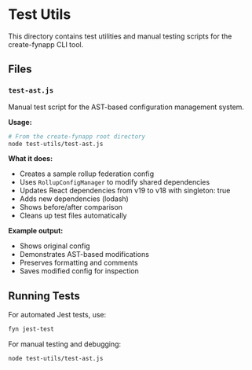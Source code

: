 # Test Utils

This directory contains test utilities and manual testing scripts for the create-fynapp CLI tool.

## Files

### `test-ast.js`
Manual test script for the AST-based configuration management system.

**Usage:**
```bash
# From the create-fynapp root directory
node test-utils/test-ast.js
```

**What it does:**
- Creates a sample rollup federation config
- Uses `RollupConfigManager` to modify shared dependencies
- Updates React dependencies from v19 to v18 with singleton: true
- Adds new dependencies (lodash)
- Shows before/after comparison
- Cleans up test files automatically

**Example output:**
- Shows original config
- Demonstrates AST-based modifications
- Preserves formatting and comments
- Saves modified config for inspection

## Running Tests

For automated Jest tests, use:
```bash
fyn jest-test
```

For manual testing and debugging:
```bash
node test-utils/test-ast.js
```
